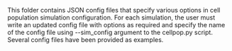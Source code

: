 This folder contains JSON config files that specify various options in cell population simulation configuration.
For each simulation, the user must write an updated config file with options as required and specify the name of the config file using --sim_config argument to the cellpop.py script.
Several config files have been provided as examples.

